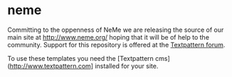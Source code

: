 # neme

Committing to the oppenness of NeMe we are releasing the source of our main site at http://www.neme.org/ hoping that it will be of help to the community. 
Support for this repository is offered at the [Textpattern forum](http://forum.textpattern.com/viewtopic.php?pid=302334).

To use these templates you need the [Textpattern cms](http://www.textpattern.com]  installed for your site.
